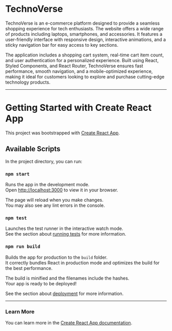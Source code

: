 # TechnoVerse

TechnoVerse is an e-commerce platform designed to provide a seamless shopping experience for tech enthusiasts. The website offers a wide range of products including laptops, smartphones, and accessories. It features a user-friendly interface with responsive design, interactive animations, and a sticky navigation bar for easy access to key sections.

The application includes a shopping cart system, real-time cart item count, and user authentication for a personalized experience. Built using React, Styled Components, and React Router, TechnoVerse ensures fast performance, smooth navigation, and a mobile-optimized experience, making it ideal for customers looking to explore and purchase cutting-edge technology products.

---

# Getting Started with Create React App

This project was bootstrapped with [Create React App](https://github.com/facebook/create-react-app).

## Available Scripts

In the project directory, you can run:

### `npm start`

Runs the app in the development mode.\
Open [http://localhost:3000](http://localhost:3000) to view it in your browser.

The page will reload when you make changes.\
You may also see any lint errors in the console.

### `npm test`

Launches the test runner in the interactive watch mode.\
See the section about [running tests](https://facebook.github.io/create-react-app/docs/running-tests) for more information.

### `npm run build`

Builds the app for production to the `build` folder.\
It correctly bundles React in production mode and optimizes the build for the best performance.

The build is minified and the filenames include the hashes.\
Your app is ready to be deployed!

See the section about [deployment](https://facebook.github.io/create-react-app/docs/deployment) for more information.

---

### Learn More

You can learn more in the [Create React App documentation](https://facebook.github.io/create-react-app/docs/getting-started).

